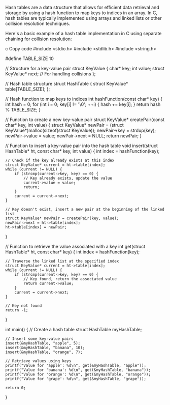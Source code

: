 Hash tables are a data structure that allows for efficient data retrieval and storage by using a hash function to map keys to indices in an array. In C, hash tables are typically implemented using arrays and linked lists or other collision resolution techniques.

Here's a basic example of a hash table implementation in C using separate chaining for collision resolution:

c
Copy code
#include <stdio.h>
#include <stdlib.h>
#include <string.h>

#define TABLE_SIZE 10

// Structure for a key-value pair
struct KeyValue {
    char* key;
    int value;
    struct KeyValue* next; // For handling collisions
};

// Hash table structure
struct HashTable {
    struct KeyValue* table[TABLE_SIZE];
};

// Hash function to map keys to indices
int hashFunction(const char* key) {
    int hash = 0;
    for (int i = 0; key[i] != '\0'; ++i) {
        hash += key[i];
    }
    return hash % TABLE_SIZE;
}

// Function to create a new key-value pair
struct KeyValue* createPair(const char* key, int value) {
    struct KeyValue* newPair = (struct KeyValue*)malloc(sizeof(struct KeyValue));
    newPair->key = strdup(key);
    newPair->value = value;
    newPair->next = NULL;
    return newPair;
}

// Function to insert a key-value pair into the hash table
void insert(struct HashTable* ht, const char* key, int value) {
    int index = hashFunction(key);

    // Check if the key already exists at this index
    struct KeyValue* current = ht->table[index];
    while (current != NULL) {
        if (strcmp(current->key, key) == 0) {
            // Key already exists, update the value
            current->value = value;
            return;
        }
        current = current->next;
    }

    // Key doesn't exist, insert a new pair at the beginning of the linked list
    struct KeyValue* newPair = createPair(key, value);
    newPair->next = ht->table[index];
    ht->table[index] = newPair;
}

// Function to retrieve the value associated with a key
int get(struct HashTable* ht, const char* key) {
    int index = hashFunction(key);

    // Traverse the linked list at the specified index
    struct KeyValue* current = ht->table[index];
    while (current != NULL) {
        if (strcmp(current->key, key) == 0) {
            // Key found, return the associated value
            return current->value;
        }
        current = current->next;
    }

    // Key not found
    return -1;
}

int main() {
    // Create a hash table
    struct HashTable myHashTable;

    // Insert some key-value pairs
    insert(&myHashTable, "apple", 5);
    insert(&myHashTable, "banana", 10);
    insert(&myHashTable, "orange", 7);

    // Retrieve values using keys
    printf("Value for 'apple': %d\n", get(&myHashTable, "apple"));
    printf("Value for 'banana': %d\n", get(&myHashTable, "banana"));
    printf("Value for 'orange': %d\n", get(&myHashTable, "orange"));
    printf("Value for 'grape': %d\n", get(&myHashTable, "grape"));

    return 0;
}
